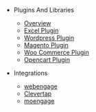 - Plugins And Libraries
  - [Overview](/docs/{version})
  - [Excel Plugin](/docs/{version}/excel)
  - [Wordpress Plugin](/docs/{version}/wordpress)
  - [Magento Plugin](/docs/{version}/magento)
  - [Woo Commerce Plugin](/docs/{version}/woocommerce)
  - [Opencart Plugin](/docs/{version}/opencart)

- Integrations
  - [webengage](/docs/{version}/webengage)
  - [Clevertap](/docs/{version}/clevertap)
  - [moengage](/docs/{version}/moengage)